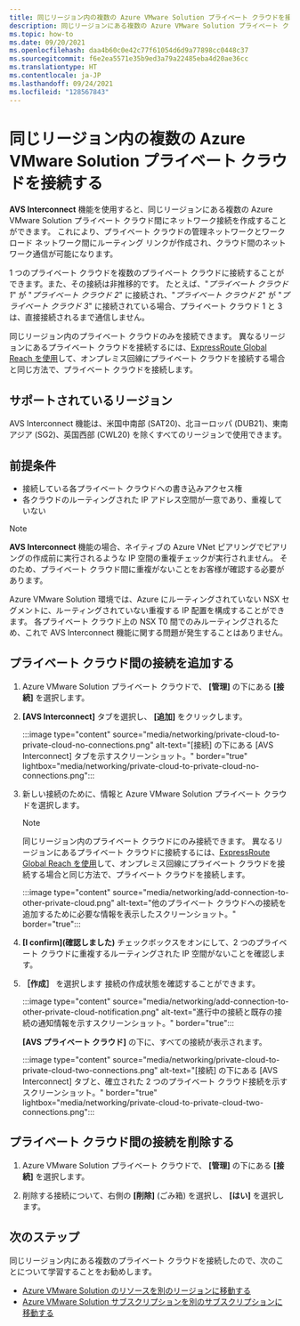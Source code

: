 ```yaml
---
title: 同じリージョン内の複数の Azure VMware Solution プライベート クラウドを接続する
description: 同じリージョンにある複数の Azure VMware Solution プライベート クラウド間にネットワーク接続を作成する方法について説明します。
ms.topic: how-to
ms.date: 09/20/2021
ms.openlocfilehash: daa4b60c0e42c77f61054d6d9a77898cc0448c37
ms.sourcegitcommit: f6e2ea5571e35b9ed3a79a22485eba4d20ae36cc
ms.translationtype: HT
ms.contentlocale: ja-JP
ms.lasthandoff: 09/24/2021
ms.locfileid: "128567843"
---
```

# <a name="connect-multiple-azure-vmware-solution-private-clouds-in-the-same-region"></a>同じリージョン内の複数の Azure VMware Solution プライベート クラウドを接続する

**AVS Interconnect** 機能を使用すると、同じリージョンにある複数の Azure VMware Solution プライベート クラウド間にネットワーク接続を作成することができます。 これにより、プライベート クラウドの管理ネットワークとワークロード ネットワーク間にルーティング リンクが作成され、クラウド間のネットワーク通信が可能になります。

1 つのプライベート クラウドを複数のプライベート クラウドに接続することができます。また、その接続は非推移的です。 たとえば、"_プライベート クラウド 1_" が "_プライベート クラウド 2_" に接続され、"_プライベート クラウド 2_" が "_プライベート クラウド 3_" に接続されている場合、プライベート クラウド 1 と 3 は、直接接続されるまで通信しません。

同じリージョン内のプライベート クラウドのみを接続できます。 異なるリージョンにあるプライベート クラウドを接続するには、[ExpressRoute Global Reach を使用](tutorial-expressroute-global-reach-private-cloud.md)して、オンプレミス回線にプライベート クラウドを接続する場合と同じ方法で、プライベート クラウドを接続します。 

## <a name="supported-regions"></a>サポートされているリージョン

AVS Interconnect 機能は、米国中南部 (SAT20)、北ヨーロッパ (DUB21)、東南アジア (SG2)、英国西部 (CWL20) を除くすべてのリージョンで使用できます。 

## <a name="prerequisites"></a>前提条件

- 接続している各プライベート クラウドへの書き込みアクセス権
- 各クラウドのルーティングされた IP アドレス空間が一意であり、重複していない

>[!NOTE]
>**AVS Interconnect** 機能の場合、ネイティブの Azure VNet ピアリングでピアリングの作成前に実行されるような IP 空間の重複チェックが実行されません。 そのため、プライベート クラウド間に重複がないことをお客様が確認する必要があります。
>
>Azure VMware Solution 環境では、Azure にルーティングされていない NSX セグメントに、ルーティングされていない重複する IP 配置を構成することができます。  各プライベート クラウド上の NSX T0 間でのみルーティングされるため、これで AVS Interconnect 機能に関する問題が発生することはありません。


## <a name="add-connection-between-private-clouds"></a>プライベート クラウド間の接続を追加する

1. Azure VMware Solution プライベート クラウドで、 **[管理]** の下にある **[接続]** を選択します。

2. **[AVS Interconnect]** タブを選択し、 **[追加]** をクリックします。

   :::image type="content" source="media/networking/private-cloud-to-private-cloud-no-connections.png" alt-text="[接続] の下にある [AVS Interconnect] タブを示すスクリーンショット。" border="true" lightbox="media/networking/private-cloud-to-private-cloud-no-connections.png":::

3. 新しい接続のために、情報と Azure VMware Solution プライベート クラウドを選択します。

   >[!NOTE]
   >同じリージョン内のプライベート クラウドにのみ接続できます。 異なるリージョンにあるプライベート クラウドに接続するには、[ExpressRoute Global Reach を使用](tutorial-expressroute-global-reach-private-cloud.md)して、オンプレミス回線にプライベート クラウドを接続する場合と同じ方法で、プライベート クラウドを接続します。 

   :::image type="content" source="media/networking/add-connection-to-other-private-cloud.png" alt-text="他のプライベート クラウドへの接続を追加するために必要な情報を表示したスクリーンショット。" border="true":::


4. **[I confirm]\(確認しました\)** チェックボックスをオンにして、2 つのプライベート クラウドに重複するルーティングされた IP 空間がないことを確認します。 

5. **［作成］** を選択します  接続の作成状態を確認することができます。

   :::image type="content" source="media/networking/add-connection-to-other-private-cloud-notification.png" alt-text="進行中の接続と既存の接続の通知情報を示すスクリーンショット。" border="true":::

   **[AVS プライベート クラウド]** の下に、すべての接続が表示されます。
   
   :::image type="content" source="media/networking/private-cloud-to-private-cloud-two-connections.png" alt-text="[接続] の下にある [AVS Interconnect] タブと、確立された 2 つのプライベート クラウド接続を示すスクリーンショット。" border="true" lightbox="media/networking/private-cloud-to-private-cloud-two-connections.png":::


## <a name="remove-connection-between-private-clouds"></a>プライベート クラウド間の接続を削除する

1. Azure VMware Solution プライベート クラウドで、 **[管理]** の下にある **[接続]** を選択します。

2. 削除する接続について、右側の **[削除]** (ごみ箱) を選択し、 **[はい]** を選択します。


## <a name="next-steps"></a>次のステップ

同じリージョン内にある複数のプライベート クラウドを接続したので、次のことについて学習することをお勧めします。

- [Azure VMware Solution のリソースを別のリージョンに移動する](move-azure-vmware-solution-across-regions.md)
- [Azure VMware Solution サブスクリプションを別のサブスクリプションに移動する](move-ea-csp-subscriptions.md)
